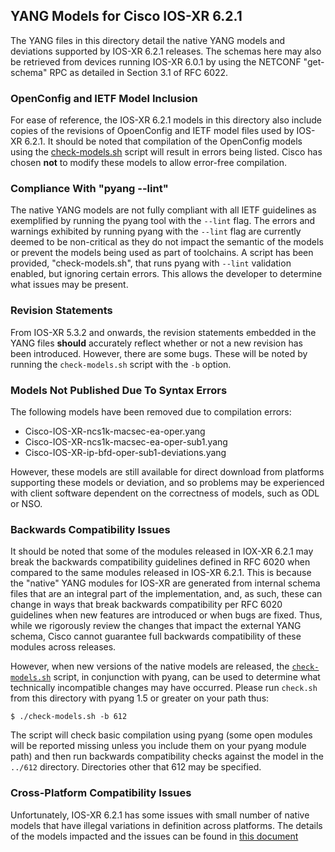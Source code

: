 ## YANG Models for Cisco IOS-XR 6.2.1

The YANG files in this directory detail the native YANG models and deviations supported by IOS-XR 6.2.1 releases. The schemas here may also be retrieved from devices running IOS-XR 6.0.1 by using the NETCONF "get-schema" RPC as detailed in Section 3.1 of RFC 6022.

### OpenConfig and IETF Model Inclusion

For ease of reference, the IOS-XR 6.2.1 models in this directory also include copies of the revisions of OpoenConfig and IETF model files used by IOS-XR 6.2.1. It should be noted that compilation of the OpenConfig models using the [check-models.sh](check-models.sh) script will result in errors being listed. Cisco has chosen **not** to modify these models to allow error-free compilation.


### Compliance With "pyang --lint"

The native YANG models are not fully compliant with all IETF guidelines as exemplified by running the pyang tool with the ```--lint``` flag. The errors and warnings exhibited by running pyang with the ```--lint``` flag are currently deemed to be non-critical as they do not impact the semantic of the models or prevent the models being used as part of toolchains. A script has been provided, "check-models.sh", that runs pyang with ```--lint``` validation enabled, but ignoring certain errors. This allows the developer to determine what issues may be present.


### Revision Statements

From IOS-XR 5.3.2 and onwards, the revision statements embedded in the YANG files **should** accurately reflect whether or not a new revision has been introduced. However, there are some bugs. These will be noted by running the ```check-models.sh``` script with the ```-b``` option.

### Models Not Published Due To Syntax Errors

The following models have been removed due to compilation errors:

* Cisco-IOS-XR-ncs1k-macsec-ea-oper.yang
* Cisco-IOS-XR-ncs1k-macsec-ea-oper-sub1.yang
* Cisco-IOS-XR-ip-bfd-oper-sub1-deviations.yang

However, these models are still available for direct download from platforms supporting these models or deviation, and so problems may be experienced with client software dependent on the correctness of models, such as ODL or NSO.


### Backwards Compatibility Issues

It should be noted that some of the modules released in IOX-XR 6.2.1 may break the backwards compatibility guidelines defined in RFC 6020 when compared to the same modules released in IOS-XR 6.2.1. This is because the "native" YANG modules for IOS-XR are generated from internal schema files that are an integral part of the implementation, and, as such, these can change in ways that break backwards compatibility per RFC 6020 guidelines when new features are introduced or when bugs are fixed. Thus, while we rigorously review the changes that impact the external YANG schema, Cisco cannot guarantee full backwards compatibility of these modules across releases.

However, when new versions of the native models are released, the [```check-models.sh```](check-models.sh) script, in conjunction with pyang, can be used to determine what technically incompatible changes may have occurred. Please run ```check.sh``` from this directory with pyang 1.5 or greater on your path thus:

```
$ ./check-models.sh -b 612
```

The script will check basic compilation using pyang (some open modules will be reported missing unless you include them on your pyang module path) and then run backwards compatibility checks against the model in the ```../612``` directory. Directories other that 612 may be specified.

### Cross-Platform Compatibility Issues

Unfortunately, IOS-XR 6.2.1 has some issues with small number of native models that have illegal variations in definition across platforms. The details of the models impacted and the issues can be found in [this document](MODEL-ISSUES.md)
